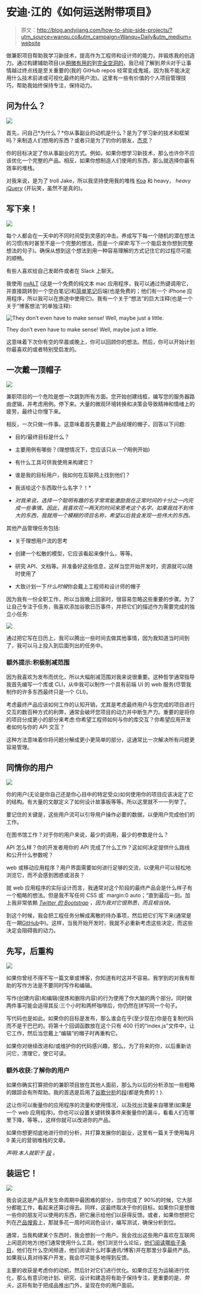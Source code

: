 # 安迪·江的《如何运送附带项目》

> 原文：<http://blog.andyjiang.com/how-to-ship-side-projects/?utm_source=wanqu.co&utm_campaign=Wanqu+Daily&utm_medium=website>

做兼职项目帮助我学习新技术，提高作为工程师和设计师的能力，并锻炼我的创造力。通过构建辅助项目(从[稍微有用的](http://www.andyjiang.com/sw)到[完全空洞的](http://bottomofproducthunt.com/)，我已经了解到*势头*对于让事情越过终点线是至关重要的(我的 GitHub repos 经常变成鬼城，因为我不能决定用什么技术前进或可视化最终的用户流)。这里有一些有价值的个人项目管理技巧，帮助我始终保持专注，保持动力。

## 问为什么？

![](img/4f0a17a96ac43b201112ca2782432491.png)

首先，问自己*为什么？*你从事副业的动机是什么？是为了学习新的技术和框架吗？来制造人们想用的东西？或者只是为了钓你的朋友，[杰克](https://twitter.com/jpetey75)？

你的目标决定了你从事副业的方式。例如，如果你想学习新技术，那么也许你不应该优化一个完整的产品。相反，如果你想制造人们使用的东西，那么就选择你最有效率的堆栈。

对我来说，是为了 troll Jake，所以我坚持使用我的堆栈 [Koa](http://koajs.com) 和 heavy， *heavy* [jQuery](https://jquery.com/) (开玩笑，虽然不是真的)。

## 写下来！

![](img/21fd250f6e6696dcf190152da9ffdbfe.png)

每个人都会在一天中的不同时间受到灵感的冲击。养成写下每一个随机的潜在想法的习惯(有时甚至不是一个完整的想法，而是一个*探索*:写下一个能启发你想到完整想法的句子)。确保从想到这个想法到用一种容易理解的方式记住它的过程尽可能的顺畅。

有些人喜欢给自己发邮件或者在 Slack 上聊天。

我使用 [nvALT](https://www.macworld.com/article/2047073/nvalt-review-makes-writing-and-finding-plain-text-notes-simple.html) (这是一个免费的纯文本 mac 应用程序，我可以通过热键调用它，并直接跳转到一个空白笔记)和[简单笔记](http://simplenote.com)后端(也是免费的；他们有一个 iPhone 应用程序，所以我可以在旅途中使用它)。我有一个关于“想法”的巨大注释(也是一个关于“博客想法”的单独注释):

![They don’t even have to make sense! Well, maybe just a little.](img/c6fe68281aed7096be849a68da7dd795.png)

They don’t even have to make sense! Well, maybe just a little.



这意味着下次你有空的早晨或晚上，你可以回顾你的想法。然后，你可以开始计划你最喜欢的或者特别受启发的。

## 一次戴一顶帽子

![](img/79fc86bafece34c854814c2e6e09ee0b.png)

兼职项目的一个危险是想一次跳到所有方面。您开始创建线框，编写您的服务器路由逻辑，并考虑用例。停下来。大量的微观环境转换和决策会导致精神和情绪上的疲劳，最终让你慢下来。

相反，一次只做一件事。这意味着首先要戴上产品经理的帽子，回答以下问题:

*   目的/最终目标是什么？

*   主要用例有哪些？(理想情况下，您应该只从*一个*用例开始)

*   有什么工具可供我使用来构建它？

*   谁是我的目标用户，我如何在互联网上找到他们？

*   我该给这个东西取什么名字？！*

* *对我来说，选择一个聪明有趣的名字常常能激励我在正常时间的十分之一内完成一些事情。因此，我喜欢花一两天的时间来思考这个名字。如果我找不到伟大的东西，我就用一个模糊的项目名称，希望以后我会发现一些伟大的东西。*

其他产品管理任务包括:

*   关于理想用户流的思考

*   创建一个松散的模型，它应该看起来像什么，等等。

*   研究 API、文档等。并准备好这些信息，这样当您开始开发时，资源就可以随时使用了

*   大致计划一下*什么时候*你会戴上工程师和设计师的帽子

因为我有一份全职工作，所以当我晚上回家时，很容易忽略这些重要的步骤。为了让自己专注于任务，我喜欢添加谷歌日历事件，并把它们的描述作为需要完成的独立小任务:

![](img/81c969a595a6c555dc398682715c415c.png)

通过把它写在日历上，我可以腾出一些时间去做其他事情，因为我知道当时间到了，我可以马上投入到后面列出的任务中。

### 额外提示:积极削减范围

因为我喜欢为发布而优化，所以大幅削减范围对我来说很重要。这种哲学通常指导我首先编写一个库或 CLI，从中我可以制作一个具有前端 UI 的 web 服务(尽管我制作的许多东西最终只是一个 CLI)。

考虑最终产品应该如何工作的认知开销，尤其是考虑最终用户与您完成的项目进行交互的数百种方式的利弊，通常会破坏您项目的动力并中断生产力。重要的是将你的项目分成更小的部分来考虑:你希望工程师如何与你的库交互？你希望应用开发者如何与你的 API 交互？

这种方法意味着你将问题分解成更小更简单的部分，这通常比一次解决所有问题更容易管理。

## 同情你的用户

![](img/983c8a99dbafc4fb95813f28e693aef2.png)

你的用户(无论是你自己还是你心目中的特定受众)如何使用你的项目应该决定了它的结构。有大量的文献定义了如何设计故事板等等。所以这里就不一一列举了。

要记住的关键是，这些用户流可以引导用户操作必要的数据，以便用户完成他们的工作。

在图书馆工作？对于你的用户来说，最少的调用，最少的参数是什么？

API 怎么样？你的开发者用你的 API 完成了什么工作？这如何决定提供什么路线和公开什么参数呢？

web 或移动应用程序？用户界面需要如何进行足够的交流，以便用户可以轻松地浏览它，而不会感到困惑或沮丧？

就 web 应用程序的实际设计而言，我通常对这个阶段的最终产品会是什么样子有一个粗略的想法。但是我不写任何 CSS 或` margin:0 auto；“直到最后一刻。加上我非常依赖 [*Twitter 的 Bootstrap*](https://getbootstrap.com) *，因为我对它很熟悉，而且相当快。*

到这个时候，我会把工程任务分解成离散的待办事项，然后把它们写下来(通常是在一期[GitHub](https://github.com/lambtron/snoobear/issues/1)中)。这样，当我开始开发时，我就不必重新考虑这些决定，而这些决定会阻碍我的动力。

## 先写，后重构

![](img/4721254e0ad5df3ca45e348883b5c49b.png)

如果你曾经不得不写一篇文章或博客，你知道有时这并不容易。我学到的对我有帮助的写作方法是不要同时写作和编辑。

写作(创建内容)和编辑(提炼和删除内容)的行为使用了你大脑的两个部分。同时做两件事可能会适得其反:三个小时和两杯咖啡后，你仍然在拼写同一个句子。

写代码也是如此。如果你的目标是发布，那么谁会在乎(至少现在)你是在复制代码而不是干巴巴的。将第十个回调函数放在这个只有 400 行的“index.js”文件中，让它工作，然后当您戴上“编辑”的帽子时再重构它。

如果你对继续改进和/或维护你的代码感兴趣，那么，为了将来的你，以后重新访问它，清理它，使它可读。

### 额外收获:了解你的用户

如果你确实打算把你的兼职项目放在其他人面前，那么为以后的分析添加一些粗略的跟踪会有所帮助。我的首选是启用了[谷歌分析](https://www.google.com/analytics)的[段](https://www.segment.com)(都是免费的！).

这让你可以衡量你的应用程序的流量和使用情况，以及找出流量来自哪里(如果是一个 web 应用程序)。你也可以设置关键转换事件来衡量你的漏斗，看看人们在哪里下降，等等。，这样你就可以改进你的产品。

如果你想更彻底地进行你的分析，并打算发展你的副业，这里有一篇关于使用每月 9 美元的营销堆栈的文章。

*声明:本人就职于* [*段*](https://www.segment.com) *。*

## 装运它！

![](img/54ca4744b1d823e028a02a3ad47afb93.png)

我会说这是产品开发生命周期中最困难的部分，当你完成了 90%的时候，它大部分都能工作，看起来还算过得去。同样，这最终取决于你的目标。如果你只是想做一些你的朋友可以使用的东西，把它展示给他们以获得反馈。或者，如果你想把它列在[产品搜索](https://www.producthunt.com)上，那就多花一周时间润色设计，编写测试，确保分析到位。

通常，当我构建某个东西时，我会想到一个用户。我会找出这些用户喜欢在互联网上闲逛的地方(他们通常使用什么工具，他们浏览什么论坛，[他们阅读哪些子条目](https://blog.andyjiang.com/snoobear-easily-manage-multiple-reddit-submissions/)，他们在什么空闲频道，他们阅读什么时事通讯/博客)并在那里分享最终产品。如果我认真对待客户开发，我会尽可能多地得到反馈。

主要的收获是考虑你的动机，然后针对它们进行优化。如果你正在为运输进行优化，那么有意识地计划、研究、设计和建造将有助于保持专注，更重要的是，*势头*，这将有助于把成品推出门外，呈现在你的用户面前。